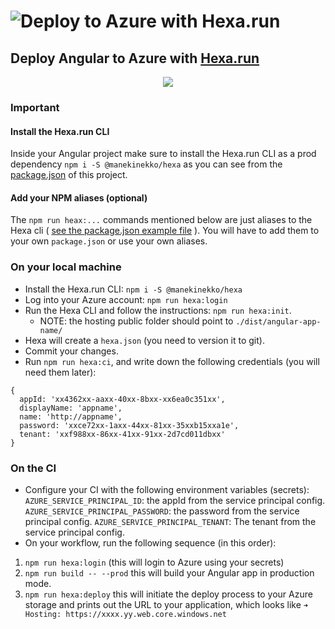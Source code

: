 # ![Deploy to Azure with Hexa.run](https://github.com/manekinekko/github-action-angular-hexa/workflows/Deploy%20to%20Azure%20with%20Hexa.run/badge.svg)

## Deploy Angular to Azure with [Hexa.run](https://hexa.run)

<p align="center">
  <img src="https://github.com/manekinekko/github-action-angular-hexa/raw/master/src/assets/angular-hexa-deploy-to-azure.png"/>
</p>


### Important

#### Install the Hexa.run CLI

Inside your Angular project make sure to install the Hexa.run CLI as a prod dependency `npm i -S @manekinekko/hexa` as you can see from the [package.json](https://github.com/manekinekko/github-action-angular-hexa/blob/master/package.json#L29) of this project. 

#### Add your NPM aliases (optional)
The `npm run heax:...` commands mentioned below are just aliases to the Hexa cli ( [see the package.json example file](https://github.com/manekinekko/github-action-angular-hexa/blob/master/package.json#L11-L17) ). You will have to add them to your own `package.json` or use your own aliases.

### On your local machine

- Install the Hexa.run CLI: `npm i -S @manekinekko/hexa`
- Log into your Azure account: `npm run hexa:login`
- Run the Hexa CLI and follow the instructions: `npm run hexa:init`.
  - NOTE: the hosting public folder should point to `./dist/angular-app-name/`
- Hexa will create a `hexa.json` (you need to version it to git).
- Commit your changes.
- Run `npm run hexa:ci`, and write down the following credentials (you will need them later):
```
{
  appId: 'xx4362xx-aaxx-40xx-8bxx-xx6ea0c351xx',
  displayName: 'appname',
  name: 'http://appname',
  password: 'xxce72xx-1axx-44xx-81xx-35xxb15xxa1e',
  tenant: 'xxf988xx-86xx-41xx-91xx-2d7cd011dbxx'
}
```

### On the CI
- Configure your CI with the following environment variables (secrets):
`AZURE_SERVICE_PRINCIPAL_ID`: the appId from the service principal config.
`AZURE_SERVICE_PRINCIPAL_PASSWORD`: the password from the service principal config.
`AZURE_SERVICE_PRINCIPAL_TENANT`: The tenant from the service principal config.
- On your workflow, run the following sequence (in this order):
1. `npm run hexa:login` (this will login to Azure using your secrets)
1. `npm run build -- --prod` this will build your Angular app in production mode.
1. `npm run hexa:deploy` this will initiate the deploy process to your Azure storage and prints out the URL to your application, which looks like `➜ Hosting: https://xxxx.yy.web.core.windows.net`


